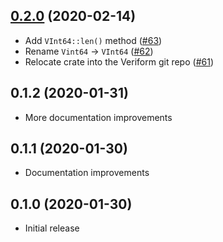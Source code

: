 ## [0.2.0] (2020-02-14)

- Add `VInt64::len()` method ([#63])
- Rename `Vint64` -> `VInt64` ([#62])
- Relocate crate into the Veriform git repo ([#61])

[0.2.0]: https://github.com/clasp-lang/veriform/pull/64
[#63]: https://github.com/clasp-lang/veriform/pull/63
[#62]: https://github.com/clasp-lang/veriform/pull/62
[#61]: https://github.com/clasp-lang/veriform/pull/61

## 0.1.2 (2020-01-31)

- More documentation improvements

## 0.1.1 (2020-01-30)

- Documentation improvements

## 0.1.0 (2020-01-30)

- Initial release
